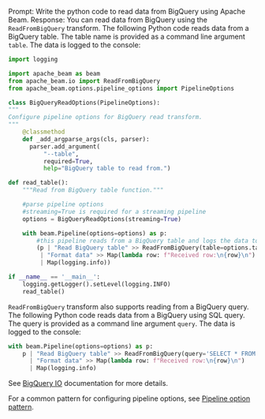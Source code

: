 Prompt:
Write the python code to read data from BigQuery using Apache Beam.
Response:
You can read data from BigQuery using the `ReadFromBigQuery` transform. The following Python code reads data from a BigQuery table. The table name is provided as a command line argument `table`. The data is logged to the console:

```python
import logging

import apache_beam as beam
from apache_beam.io import ReadFromBigQuery
from apache_beam.options.pipeline_options import PipelineOptions

class BigQueryReadOptions(PipelineOptions):
"""
Configure pipeline options for BigQuery read transform.
"""
    @classmethod
    def _add_argparse_args(cls, parser):
      parser.add_argument(
          "--table",
          required=True,
          help="BigQuery table to read from.")

def read_table():
    """Read from BigQuery table function."""

    #parse pipeline options
    #streaming=True is required for a streaming pipeline
    options = BigQueryReadOptions(streaming=True)

    with beam.Pipeline(options=options) as p:
        #this pipeline reads from a BigQuery table and logs the data to the console
        (p | "Read BigQuery table" >> ReadFromBigQuery(table=options.table)
         | "Format data" >> Map(lambda row: f"Received row:\n{row}\n")
         | Map(logging.info))

if __name__ == '__main__':
    logging.getLogger().setLevel(logging.INFO)
    read_table()
```
`ReadFromBigQuery` transform also supports reading from a BigQuery query. The following Python code reads data from a BigQuery using SQL query. The query is provided as a command line argument `query`. The data is logged to the console:

```python
with beam.Pipeline(options=options) as p:
    p | "Read BigQuery table" >> ReadFromBigQuery(query='SELECT * FROM table')
      | "Format data" >> Map(lambda row: f"Received row:\n{row}\n")
      | Map(logging.info)
 ```

See [BigQuery IO](https://beam.apache.org/releases/pydoc/current/apache_beam.io.gcp.bigquery.html) documentation for more details.

For a common pattern for configuring pipeline options, see [Pipeline option pattern](https://beam.apache.org/documentation/patterns/pipeline-options/).

